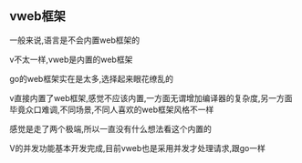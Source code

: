 ## vweb框架

一般来说,语言是不会内置web框架的

v不太一样,vweb是内置的web框架

go的web框架实在是太多,选择起来眼花缭乱的

v直接内置了web框架,感觉不应该内置,一方面无谓增加编译器的复杂度,另一方面毕竟众口难调,不同场景,不同人喜欢的web框架风格不一样

感觉是走了两个极端,所以一直没有什么想法看这个内置的

V的并发功能基本开发完成,目前vweb也是采用并发才处理请求,跟go一样

